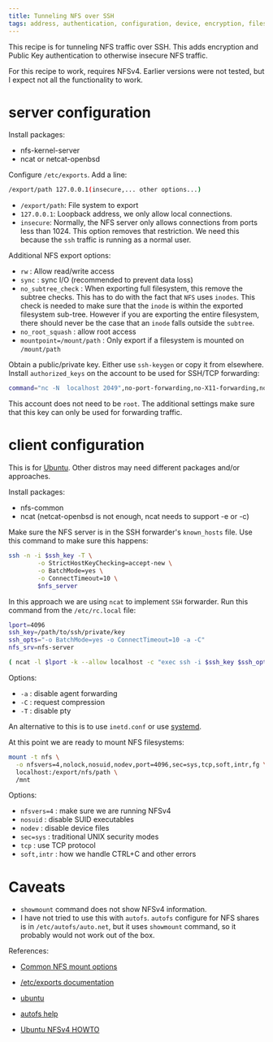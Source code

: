 ```yaml
---
title: Tunneling NFS over SSH
tags: address, authentication, configuration, device, encryption, filesystem, information, security, settings
---
```

This recipe is for tunneling NFS traffic over SSH.  This adds encryption
and Public Key authentication to otherwise insecure NFS traffic.

For this recipe to work, requires NFSv4.  Earlier versions were
not tested, but I expect not all the functionality to work.

# server configuration

Install packages:

- nfs-kernel-server
- ncat or netcat-openbsd

Configure `/etc/exports`.  Add a line:

```bash
/export/path 127.0.0.1(insecure,... other options...)
```

- `/export/path`: File system to export
- `127.0.0.1`: Loopback address, we only allow local connections.
- `insecure`: Normally, the NFS server only allows connections from ports
  less than 1024.  This option removes that restriction.  We need this because
  the `ssh` traffic is running as a normal user.

Additional NFS export options:

- `rw` : Allow read/write access
- `sync` : sync I/O (recommended to prevent data loss)
- `no_subtree_check` : When exporting full filesystem, this remove the subtree checks.
  This has to do with the fact that `NFS` uses `inodes`.  This check is needed to
  make sure that the `inode` is within the exported filesystem sub-tree.  However
  if you are exporting the entire filesystem, there should never be the case
  that an `inode` falls outside the `subtree`.
- `no_root_squash` : allow root access
- `mountpoint=/mount/path` : Only export if a filesystem is mounted on `/mount/path`

Obtain a public/private key.  Either use `ssh-keygen` or copy it from elsewhere.
Install `authorized_keys` on the account to be used for SSH/TCP forwarding:

```bash
command="nc -N  localhost 2049",no-port-forwarding,no-X11-forwarding,no-agent-forwarding,no-pty ssh-rsa ...

```

This account does not need to be `root`.  The additional settings make sure that this
key can only be used for forwarding traffic.


# client configuration

This is for [Ubuntu][ubuntu].  Other distros may need different packages
and/or approaches.

Install packages:

- nfs-common
- ncat (netcat-openbsd is not enough, ncat needs to support -e or -c)

Make sure the NFS server is in the SSH forwarder's `known_hosts` file.  Use this command
to make sure this happens:

```bash
ssh -n -i $ssh_key -T \
        -o StrictHostKeyChecking=accept-new \
        -o BatchMode=yes \
        -o ConnectTimeout=10 \
        $nfs_server
```

In this approach we are using `ncat` to implement `SSH` forwarder.  Run this
command from the `/etc/rc.local` file:

```bash
lport=4096
ssh_key=/path/to/ssh/private/key
ssh_opts="-o BatchMode=yes -o ConnectTimeout=10 -a -C"
nfs_srv=nfs-server

( ncat -l $lport -k --allow localhost -c "exec ssh -i $ssh_key $ssh_opts $nfs_srv" ) &
```

Options:

- `-a` : disable agent forwarding
- `-C` : request compression
- `-T` : disable pty

An alternative to this is to use `inetd.conf` or use [systemd](http://0pointer.de/blog/projects/inetd.html).

At this point we are ready to mount NFS filesystems:

```bash
mount -t nfs \
  -o nfsvers=4,nolock,nosuid,nodev,port=4096,sec=sys,tcp,soft,intr,fg \
  localhost:/export/nfs/path \
  /mnt
```

Options:

- `nfsvers=4` : make sure we are running NFSv4
-  `nosuid` : disable SUID executables
- `nodev` : disable device files
- `sec=sys` : traditional UNIX security modes
- `tcp` : use TCP protocol
- `soft,intr` : how we handle CTRL+C and other errors

# Caveats

- `showmount` command does not show NFSv4 information.
- I have not tried to use this with `autofs`.  `autofs` configure for NFS shares is in
  `/etc/autofs/auto.net`, but it uses `showmount` command, so it probably would not
  work out of the box.



References:

- [Common NFS mount options](https://access.redhat.com/documentation/en-us/red_hat_enterprise_linux/7/html/storage_administration_guide/s1-nfs-client-config-options)
- [/etc/exports documentation](https://access.redhat.com/documentation/en-us/red_hat_enterprise_linux/5/html/deployment_guide/s1-nfs-server-config-exports)
- [ubuntu][ubuntu]
- [autofs help](https://help.ubuntu.com/community/Autofs)
- [Ubuntu NFSv4 HOWTO](https://help.ubuntu.com/community/NFSv4Howto)


  [ubuntu]: https://en.wikipedia.org/wiki/Ubuntu
